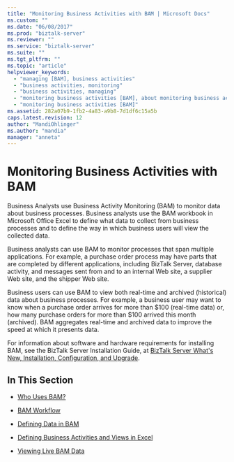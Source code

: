 ```yaml
---
title: "Monitoring Business Activities with BAM | Microsoft Docs"
ms.custom: ""
ms.date: "06/08/2017"
ms.prod: "biztalk-server"
ms.reviewer: ""
ms.service: "biztalk-server"
ms.suite: ""
ms.tgt_pltfrm: ""
ms.topic: "article"
helpviewer_keywords: 
  - "managing [BAM], business activities"
  - "business activities, monitoring"
  - "business activities, managing"
  - "monitoring business activities [BAM], about monitoring business activities"
  - "monitoring business activities [BAM]"
ms.assetid: 282a07b9-1fb2-4a83-a9b8-7d1df6c15a5b
caps.latest.revision: 12
author: "MandiOhlinger"
ms.author: "mandia"
manager: "anneta"
---
```

# Monitoring Business Activities with BAM
Business Analysts use Business Activity Monitoring (BAM) to monitor data about business processes. Business analysts use the BAM workbook in Microsoft Office Excel to define what data to collect from business processes and to define the way in which business users will view the collected data.  
  
 Business analysts can use BAM to monitor processes that span multiple applications. For example, a purchase order process may have parts that are completed by different applications, including BizTalk Server, database activity, and messages sent from and to an internal Web site, a supplier Web site, and the shipper Web site.  
  
 Business users can use BAM to view both real-time and archived (historical) data about business processes. For example, a business user may want to know when a purchase order arrives for more than $100 (real-time data) or, how many purchase orders for more than $100 arrived this month (archived). BAM aggregates real-time and archived data to improve the speed at which it presents data.  
  
 For information about software and hardware requirements for installing BAM, see the BizTalk Server Installation Guide, at [BizTalk Server What's New, Installation, Configuration, and Upgrade](../install-and-config-guides/biztalk-server-what-s-new-installation-configuration-and-upgrade.md).  
  
## In This Section  
  
-   [Who Uses BAM?](../core/who-uses-bam.md)  
  
-   [BAM Workflow](../core/bam-workflow.md)  
  
-   [Defining Data in BAM](../core/defining-data-in-bam.md)  
  
-   [Defining Business Activities and Views in Excel](../core/defining-business-activities-and-views-in-excel.md)  
  
-   [Viewing Live BAM Data](../core/viewing-live-bam-data.md)